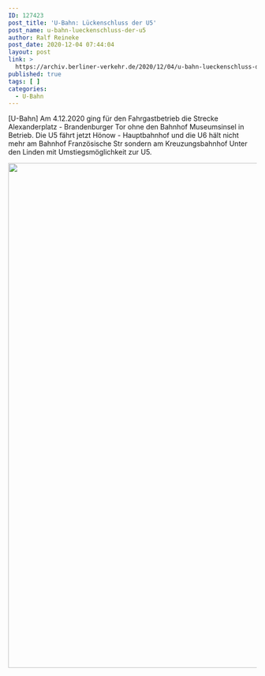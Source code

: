 ```yaml
---
ID: 127423
post_title: 'U-Bahn: Lückenschluss der U5'
post_name: u-bahn-lueckenschluss-der-u5
author: Ralf Reineke
post_date: 2020-12-04 07:44:04
layout: post
link: >
  https://archiv.berliner-verkehr.de/2020/12/04/u-bahn-lueckenschluss-der-u5/
published: true
tags: [ ]
categories:
  - U-Bahn
---
```

[U-Bahn] Am 4.12.2020 ging für den Fahrgastbetrieb die Strecke Alexanderplatz - Brandenburger Tor ohne den Bahnhof Museumsinsel in Betrieb. Die U5 fährt jetzt Hönow - Hauptbahnhof und die U6 hält nicht mehr am Bahnhof Französische Str sondern am Kreuzungsbahnhof Unter den Linden mit Umstiegsmöglichkeit zur U5.

<a href="https://archiv.berliner-verkehr.de/wp-content/uploads/20201204_212855-scaled.jpg" rel="attachment wp-att-127424"><img src="https://archiv.berliner-verkehr.de/wp-content/uploads/20201204_212855-scaled.jpg" alt="" title="20201204_212855-scaled-jpg" width="1024" height="1024" class="alignnone size-full wp-image-127424" /></a>
